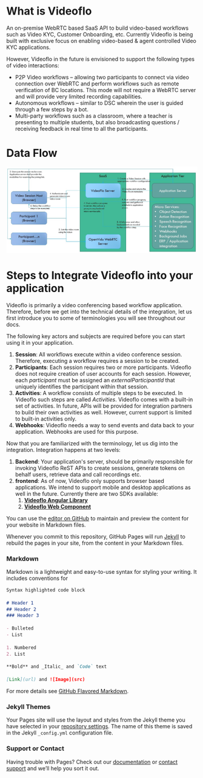 # What is Videoflo
An on-premise WebRTC based SaaS API to build video-based workflows such as Video KYC, Customer Onboarding, etc. Currently Videoflo is being built with exclusive focus on enabling video-based & agent controlled Video KYC applications.

However, Videoflo in the future is envisioned to support the following types of video interactions:
- P2P Video workflows – allowing two participants to connect via video connection over WebRTC and perform workflows such as remote verification of BC locations. This mode will not require a WebRTC server and will provide very limited recording capabilities.
- Autonomous workflows – similar to DSC wherein the user is guided through a few steps by a bot.
- Multi-party workflows such as a classroom, where a teacher is presenting to multiple students, but also broadcasting questions / receiving feedback in real time to all the participants.

# Data Flow
![Data Flow](images/data-flow.jpg)

# Steps to Integrate Videoflo into your application
Videoflo is primarily a video conferencing based workflow application. Therefore, before we get into the technical details of the integration, let us first introduce you to some of terminologies you will see throughout our docs.

The following key actors and subjects are required before you can start using it in your application.
1. **Session**: All workflows execute within a video conference session. Therefore, executing a workflow requires a session to be created.
2. **Participants**: Each session requires two or more participants. Videoflo does not require creation of user accounts for each session. However, each *participant* must be assigned an *externalParticipantId* that uniquely identifies the participant within that session.
3. **Activities**: A workflow consists of multiple steps to be executed. In Videoflo such steps are called *Activities*. Videoflo comes with a built-in set of activities. In future, APIs will be provided for integration partners to build their own activities as well. However, current support is limited to built-in activities only.
4. **Webhooks**: Videoflo needs a way to send events and data back to your application. Webhooks are used for this purpose.

Now that you are familiarized with the terminology, let us dig into the integration. Integration happens at two levels:
1. **Backend**: Your application's server, should be primarily responsible for invoking Videoflo ReST APIs to create sessions, generate tokens on behalf users, retrieve data and call recordings etc.
2. **frontend**: As of now, Videoflo only supports browser based applications. We intend to support mobile and desktop applications as well in the future. Currently there are two SDKs available:
   1. **[Videoflo Angular Library](docs/angular-library.md)**
   2. **[Videoflo Web Component](docs/web-component.md)**


You can use the [editor on GitHub](https://github.com/botaiml/videoflo-sdk/edit/main/README.md) to maintain and preview the content for your website in Markdown files.

Whenever you commit to this repository, GitHub Pages will run [Jekyll](https://jekyllrb.com/) to rebuild the pages in your site, from the content in your Markdown files.

### Markdown

Markdown is a lightweight and easy-to-use syntax for styling your writing. It includes conventions for

```markdown
Syntax highlighted code block

# Header 1
## Header 2
### Header 3

- Bulleted
- List

1. Numbered
2. List

**Bold** and _Italic_ and `Code` text

[Link](url) and ![Image](src)
```

For more details see [GitHub Flavored Markdown](https://guides.github.com/features/mastering-markdown/).

### Jekyll Themes

Your Pages site will use the layout and styles from the Jekyll theme you have selected in your [repository settings](https://github.com/botaiml/videoflo-sdk/settings/pages). The name of this theme is saved in the Jekyll `_config.yml` configuration file.

### Support or Contact

Having trouble with Pages? Check out our [documentation](https://docs.github.com/categories/github-pages-basics/) or [contact support](https://support.github.com/contact) and we’ll help you sort it out.
